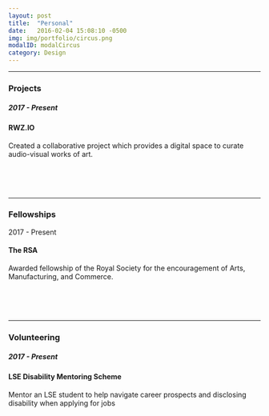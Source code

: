 ```yaml
---
layout: post
title:  "Personal"
date:   2016-02-04 15:08:10 -0500
img: img/portfolio/circus.png
modalID: modalCircus
category: Design
---
```

<section class="grid">
      <hr>
      <div class="col lg-3 md-12 sm-12 section-title" align="left">
        <h3>Projects</h3>
      </div>
      <div class="col lg-3 md-4 sm-12" align="left">
        <h5>2017 - Present</h5>
      </div>
      <div class="col lg-6 md-8 sm-12" align="left">
        <h4>RWZ.IO</h4>
        <p>Created a collaborative project which provides a digital space to curate audio-visual works of art.</p>
      </div>
      <br> <br> <br>
<hr width="100%" align="center">
      <div class="col lg-3 md-12 sm-12 section-title" align="left">
        <h3>Fellowships</h3>
      </div>
      <div class="col lg-3 md-4 sm-12" align="left">
        <p>2017 - Present</p>
      </div>
      <div class="col lg-6 md-8 sm-12" align="left">
        <h4>The RSA</h4>
        <p>Awarded fellowship of the Royal Society for the encouragement of Arts, Manufacturing, and Commerce.</p>
      </div>
      <br> <br> <br>
<hr width="100%" align="center">
      <div class="col lg-3 md-12 sm-12 section-title" align="left">
        <h3>Volunteering</h3>
      </div>
      <div class="col lg-3 md-4 sm-12" align="left">
        <h5>2017 - Present</h5>
      </div>
      <div class="col lg-6 md-8 sm-12" align="left">
        <h4>LSE Disability Mentoring Scheme</h4>
        <p>Mentor an LSE student to help navigate career prospects and disclosing disability when applying for jobs</p>
      </div>
</section>
